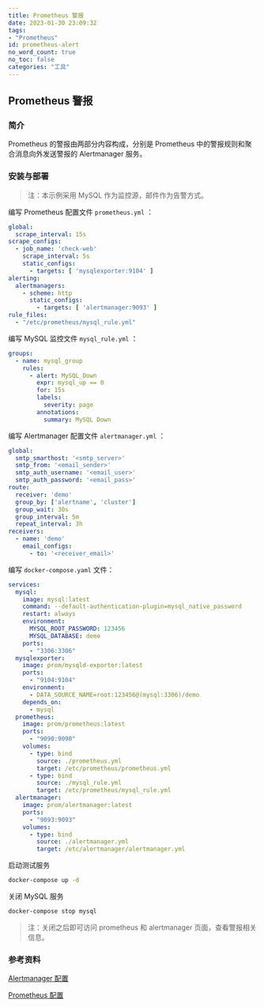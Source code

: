```yaml
---
title: Prometheus 警报
date: 2023-01-30 23:09:32
tags:
- "Prometheus"
id: prometheus-alert
no_word_count: true
no_toc: false
categories: "工具"
---
```


## Prometheus 警报

### 简介

Prometheus 的警报由两部分内容构成，分别是 Prometheus 中的警报规则和聚合消息向外发送警报的 Alertmanager 服务。

### 安装与部署

> 注：本示例采用 MySQL 作为监控源，邮件作为告警方式。

编写 Prometheus 配置文件 `prometheus.yml` ：

```yaml
global:
  scrape_interval: 15s
scrape_configs:
  - job_name: 'check-web'
    scrape_interval: 5s
    static_configs:
      - targets: [ 'mysqlexporter:9104' ]
alerting:
  alertmanagers:
    - scheme: http
      static_configs:
        - targets: [ 'alertmanager:9093' ]
rule_files:
  - "/etc/prometheus/mysql_rule.yml"
```

编写 MySQL 监控文件 `mysql_rule.yml` ：

```yaml
groups:
  - name: mysql_group
    rules:
      - alert: MySQL_Down
        expr: mysql_up == 0
        for: 15s
        labels:
          severity: page
        annotations:
          summary: MySQL Down
```

编写 Alertmanager 配置文件 `alertmanager.yml` ：

```yaml
global:
  smtp_smarthost: '<smtp_server>'
  smtp_from: '<email_sender>'
  smtp_auth_username: '<email_user>'
  smtp_auth_password: '<email_pass>'
route:
  receiver: 'demo'
  group_by: ['alertname', 'cluster']
  group_wait: 30s
  group_interval: 5m
  repeat_interval: 3h
receivers:
  - name: 'demo'
    email_configs:
      - to: '<receiver_email>'
```

编写 `docker-compose.yaml` 文件：

```yaml
services:
  mysql:
    image: mysql:latest
    command: --default-authentication-plugin=mysql_native_password
    restart: always
    environment:
      MYSQL_ROOT_PASSWORD: 123456
      MYSQL_DATABASE: demo
    ports:
      - "3306:3306"
  mysqlexporter:
    image: prom/mysqld-exporter:latest
    ports:
      - "9104:9104"
    environment:
      - DATA_SOURCE_NAME=root:123456@(mysql:3306)/demo
    depends_on:
      - mysql
  prometheus:
    image: prom/prometheus:latest
    ports:
      - "9090:9090"
    volumes:
      - type: bind
        source: ./prometheus.yml
        target: /etc/prometheus/prometheus.yml
      - type: bind
        source: ./mysql_rule.yml
        target: /etc/prometheus/mysql_rule.yml
  alertmanager:
    image: prom/alertmanager:latest
    ports:
      - "9093:9093"
    volumes:
      - type: bind
        source: ./alertmanager.yml
        target: /etc/alertmanager/alertmanager.yml
```

启动测试服务

```bash
docker-compose up -d
```

关闭 MySQL 服务

```bash
docker-compose stop mysql
```

> 注：关闭之后即可访问 prometheus 和 alertmanager 页面，查看警报相关信息。

### 参考资料

[Alertmanager 配置](https://prometheus.io/docs/alerting/latest/configuration/)

[Prometheus 配置](https://prometheus.io/docs/prometheus/latest/configuration/configuration/)
